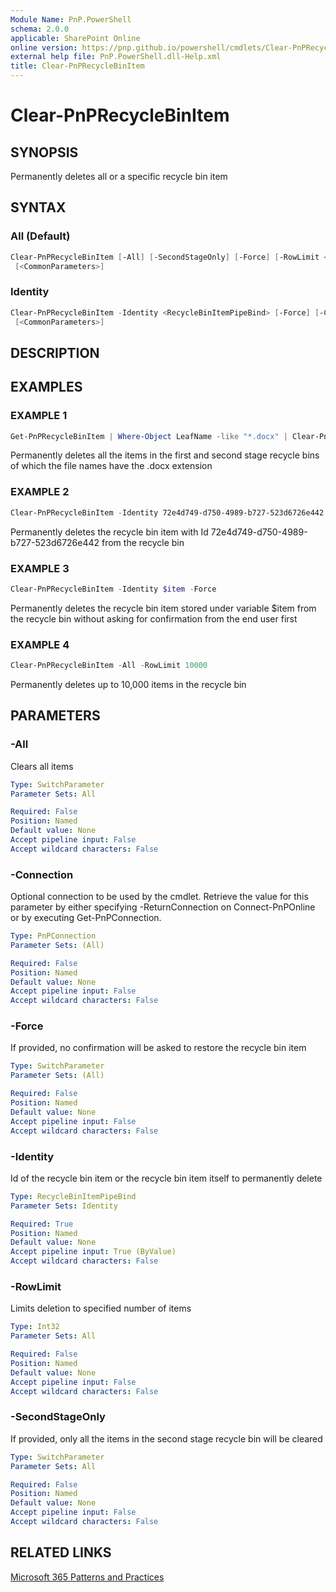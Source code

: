 ```yaml
---
Module Name: PnP.PowerShell
schema: 2.0.0
applicable: SharePoint Online
online version: https://pnp.github.io/powershell/cmdlets/Clear-PnPRecycleBinItem.html
external help file: PnP.PowerShell.dll-Help.xml
title: Clear-PnPRecycleBinItem
---
```

  
# Clear-PnPRecycleBinItem

## SYNOPSIS
Permanently deletes all or a specific recycle bin item

## SYNTAX

### All (Default)
```powershell
Clear-PnPRecycleBinItem [-All] [-SecondStageOnly] [-Force] [-RowLimit <Int32>] [-Connection <PnPConnection>]
 [<CommonParameters>]
```

### Identity
```powershell
Clear-PnPRecycleBinItem -Identity <RecycleBinItemPipeBind> [-Force] [-Connection <PnPConnection>]
 [<CommonParameters>]
```

## DESCRIPTION

## EXAMPLES

### EXAMPLE 1
```powershell
Get-PnPRecycleBinItem | Where-Object LeafName -like "*.docx" | Clear-PnpRecycleBinItem
```

Permanently deletes all the items in the first and second stage recycle bins of which the file names have the .docx extension

### EXAMPLE 2
```powershell
Clear-PnPRecycleBinItem -Identity 72e4d749-d750-4989-b727-523d6726e442
```

Permanently deletes the recycle bin item with Id 72e4d749-d750-4989-b727-523d6726e442 from the recycle bin

### EXAMPLE 3
```powershell
Clear-PnPRecycleBinItem -Identity $item -Force
```

Permanently deletes the recycle bin item stored under variable $item from the recycle bin without asking for confirmation from the end user first

### EXAMPLE 4
```powershell
Clear-PnPRecycleBinItem -All -RowLimit 10000
```

Permanently deletes up to 10,000 items in the recycle bin

## PARAMETERS

### -All
Clears all items

```yaml
Type: SwitchParameter
Parameter Sets: All

Required: False
Position: Named
Default value: None
Accept pipeline input: False
Accept wildcard characters: False
```

### -Connection
Optional connection to be used by the cmdlet. Retrieve the value for this parameter by either specifying -ReturnConnection on Connect-PnPOnline or by executing Get-PnPConnection.

```yaml
Type: PnPConnection
Parameter Sets: (All)

Required: False
Position: Named
Default value: None
Accept pipeline input: False
Accept wildcard characters: False
```

### -Force
If provided, no confirmation will be asked to restore the recycle bin item

```yaml
Type: SwitchParameter
Parameter Sets: (All)

Required: False
Position: Named
Default value: None
Accept pipeline input: False
Accept wildcard characters: False
```

### -Identity
Id of the recycle bin item or the recycle bin item itself to permanently delete

```yaml
Type: RecycleBinItemPipeBind
Parameter Sets: Identity

Required: True
Position: Named
Default value: None
Accept pipeline input: True (ByValue)
Accept wildcard characters: False
```

### -RowLimit
Limits deletion to specified number of items

```yaml
Type: Int32
Parameter Sets: All

Required: False
Position: Named
Default value: None
Accept pipeline input: False
Accept wildcard characters: False
```

### -SecondStageOnly
If provided, only all the items in the second stage recycle bin will be cleared

```yaml
Type: SwitchParameter
Parameter Sets: All

Required: False
Position: Named
Default value: None
Accept pipeline input: False
Accept wildcard characters: False
```

## RELATED LINKS

[Microsoft 365 Patterns and Practices](https://aka.ms/m365pnp)


